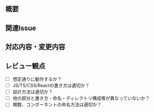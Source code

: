 ## 概要

## 関連Issue

## 対応内容・変更内容

## レビュー観点

- [ ] 想定通りに動作するか？
- [ ] JS/TS/CSS/Reactの書き方は適切か？
- [ ] 設計方法は適切か？
- [ ] 他の部分と書き方・命名・ディレクトリ構成等が異なっていないか？
- [ ] 関数、コンポーネントの命名方法は適切か？